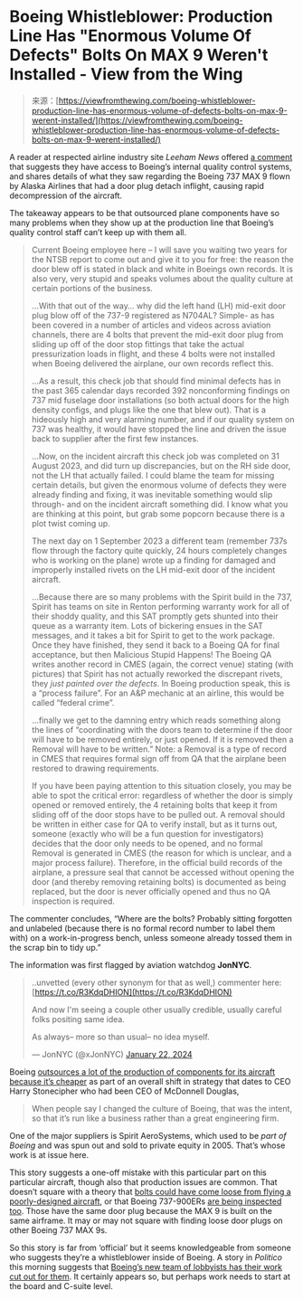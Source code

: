 <!--yml
category: 未分类
date: 2024-05-27 15:03:32
-->

# Boeing Whistleblower: Production Line Has "Enormous Volume Of Defects" Bolts On MAX 9 Weren't Installed - View from the Wing

> 来源：[https://viewfromthewing.com/boeing-whistleblower-production-line-has-enormous-volume-of-defects-bolts-on-max-9-werent-installed/](https://viewfromthewing.com/boeing-whistleblower-production-line-has-enormous-volume-of-defects-bolts-on-max-9-werent-installed/)

A reader at respected airline industry site *Leeham News* offered [a comment](https://leehamnews.com/2024/01/15/unplanned-removal-installation-inspection-procedure-at-boeing/#comment-509962) that suggests they have access to Boeing’s internal quality control systems, and shares details of what they saw regarding the Boeing 737 MAX 9 flown by Alaska Airlines that had a door plug detach inflight, causing rapid decompression of the aircraft.

The takeaway appears to be that outsourced plane components have so many problems when they show up at the production line that Boeing’s quality control staff can’t keep up with them all.

> Current Boeing employee here – I will save you waiting two years for the NTSB report to come out and give it to you for free: the reason the door blew off is stated in black and white in Boeings own records. It is also very, very stupid and speaks volumes about the quality culture at certain portions of the business.
> 
> …With that out of the way… why did the left hand (LH) mid-exit door plug blow off of the 737-9 registered as N704AL? Simple- as has been covered in a number of articles and videos across aviation channels, there are 4 bolts that prevent the mid-exit door plug from sliding up off of the door stop fittings that take the actual pressurization loads in flight, and these 4 bolts were not installed when Boeing delivered the airplane, our own records reflect this.
> 
> …As a result, this check job that should find minimal defects has in the past 365 calendar days recorded 392 nonconforming findings on 737 mid fuselage door installations (so both actual doors for the high density configs, and plugs like the one that blew out). That is a hideously high and very alarming number, and if our quality system on 737 was healthy, it would have stopped the line and driven the issue back to supplier after the first few instances.
> 
> …Now, on the incident aircraft this check job was completed on 31 August 2023, and did turn up discrepancies, but on the RH side door, not the LH that actually failed. I could blame the team for missing certain details, but given the enormous volume of defects they were already finding and fixing, it was inevitable something would slip through- and on the incident aircraft something did. I know what you are thinking at this point, but grab some popcorn because there is a plot twist coming up.
> 
> The next day on 1 September 2023 a different team (remember 737s flow through the factory quite quickly, 24 hours completely changes who is working on the plane) wrote up a finding for damaged and improperly installed rivets on the LH mid-exit door of the incident aircraft.
> 
> …Because there are so many problems with the Spirit build in the 737, Spirit has teams on site in Renton performing warranty work for all of their shoddy quality, and this SAT promptly gets shunted into their queue as a warranty item. Lots of bickering ensues in the SAT messages, and it takes a bit for Spirit to get to the work package. Once they have finished, they send it back to a Boeing QA for final acceptance, but then Malicious Stupid Happens! The Boeing QA writes another record in CMES (again, the correct venue) stating (with pictures) that Spirit has not actually reworked the discrepant rivets, they *just painted over the defects*. In Boeing production speak, this is a “process failure”. For an A&P mechanic at an airline, this would be called “federal crime”.
> 
> …finally we get to the damning entry which reads something along the lines of “coordinating with the doors team to determine if the door will have to be removed entirely, or just opened. If it is removed then a Removal will have to be written.” Note: a Removal is a type of record in CMES that requires formal sign off from QA that the airplane been restored to drawing requirements.
> 
> If you have been paying attention to this situation closely, you may be able to spot the critical error: regardless of whether the door is simply opened or removed entirely, the 4 retaining bolts that keep it from sliding off of the door stops have to be pulled out. A removal should be written in either case for QA to verify install, but as it turns out, someone (exactly who will be a fun question for investigators) decides that the door only needs to be opened, and no formal Removal is generated in CMES (the reason for which is unclear, and a major process failure). Therefore, in the official build records of the airplane, a pressure seal that cannot be accessed without opening the door (and thereby removing retaining bolts) is documented as being replaced, but the door is never officially opened and thus no QA inspection is required.

The commenter concludes, “Where are the bolts? Probably sitting forgotten and unlabeled (because there is no formal record number to label them with) on a work-in-progress bench, unless someone already tossed them in the scrap bin to tidy up.”

The information was first flagged by aviation watchdog **JonNYC**.

> ..unvetted (every other synonym for that as well,) commenter here:[https://t.co/R3KdqDHION](https://t.co/R3KdqDHION)
> 
> And now I'm seeing a couple other usually credible, usually careful folks positing same idea.
> 
> As always– more so than usual– no idea myself.
> 
> — JonNYC (@xJonNYC) [January 22, 2024](https://twitter.com/xJonNYC/status/1749461063446241544?ref_src=twsrc%5Etfw)

Boeing [outsources a lot of the production of components for its aircraft because it’s cheaper](https://viewfromthewing.com/boeings-response-to-737-max-crisis-more-inspections-team-reviews-but-is-it-enough/) as part of an overall shift in strategy that dates to CEO Harry Stonecipher who had been CEO of McDonnell Douglas,

> When people say I changed the culture of Boeing, that was the intent, so that it’s run like a business rather than a great engineering firm.

One of the major suppliers is Spirit AeroSystems, which used to be *part of Boeing* and was spun out and sold to private equity in 2005\. That’s whose work is at issue here.

This story suggests a one-off mistake with this particular part on this particular aircraft, though also that production issues are common. That doesn’t square with a theory that [bolts could have come loose from flying a poorly-designed aircraft](https://viewfromthewing.com/is-there-a-design-flaw-in-the-boeing-737-max-9/), or that Boeing 737-900ERs [are being inspected too](https://www.bbc.com/news/world-us-canada-68052160). Those have the same door plug because the MAX 9 is built on the same airframe. It may or may not square with finding loose door plugs on other Boeing 737 MAX 9s.

So this story is far from ‘official’ but it seems knowledgeable from someone who suggests they’re a whistleblower inside of Boeing. A story in *Politico* this morning suggests that [Boeing’s new team of lobbyists has their work cut out for them](https://www.politico.com/news/2024/01/22/boeing-lobbying-congress-faa-00136704#:~:text=Boeing%20is%20still%20a%20sprawling,Patton%20Boggs%20and%20Crossroads%20Strategies.). It certainly appears so, but perhaps work needs to start at the board and C-suite level.